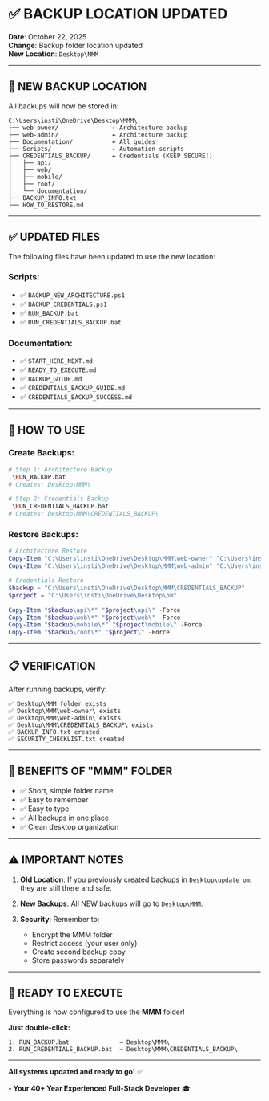 # ✅ BACKUP LOCATION UPDATED

**Date**: October 22, 2025  
**Change**: Backup folder location updated  
**New Location**: `Desktop\MMM`

---

## 📂 **NEW BACKUP LOCATION**

All backups will now be stored in:

```
C:\Users\insti\OneDrive\Desktop\MMM\
├── web-owner/               ← Architecture backup
├── web-admin/               ← Architecture backup
├── Documentation/           ← All guides
├── Scripts/                 ← Automation scripts
├── CREDENTIALS_BACKUP/      ← Credentials (KEEP SECURE!)
│   ├── api/
│   ├── web/
│   ├── mobile/
│   ├── root/
│   └── documentation/
├── BACKUP_INFO.txt
└── HOW_TO_RESTORE.md
```

---

## ✅ **UPDATED FILES**

The following files have been updated to use the new location:

### **Scripts:**
- ✅ `BACKUP_NEW_ARCHITECTURE.ps1`
- ✅ `BACKUP_CREDENTIALS.ps1`
- ✅ `RUN_BACKUP.bat`
- ✅ `RUN_CREDENTIALS_BACKUP.bat`

### **Documentation:**
- ✅ `START_HERE_NEXT.md`
- ✅ `READY_TO_EXECUTE.md`
- ✅ `BACKUP_GUIDE.md`
- ✅ `CREDENTIALS_BACKUP_GUIDE.md`
- ✅ `CREDENTIALS_BACKUP_SUCCESS.md`

---

## 🚀 **HOW TO USE**

### **Create Backups:**

```bash
# Step 1: Architecture Backup
.\RUN_BACKUP.bat
# Creates: Desktop\MMM\

# Step 2: Credentials Backup
.\RUN_CREDENTIALS_BACKUP.bat
# Creates: Desktop\MMM\CREDENTIALS_BACKUP\
```

### **Restore Backups:**

```powershell
# Architecture Restore
Copy-Item "C:\Users\insti\OneDrive\Desktop\MMM\web-owner" "C:\Users\insti\OneDrive\Desktop\om\" -Recurse -Force
Copy-Item "C:\Users\insti\OneDrive\Desktop\MMM\web-admin" "C:\Users\insti\OneDrive\Desktop\om\" -Recurse -Force

# Credentials Restore
$backup = "C:\Users\insti\OneDrive\Desktop\MMM\CREDENTIALS_BACKUP"
$project = "C:\Users\insti\OneDrive\Desktop\om"

Copy-Item "$backup\api\*" "$project\api\" -Force
Copy-Item "$backup\web\*" "$project\web\" -Force
Copy-Item "$backup\mobile\*" "$project\mobile\" -Force
Copy-Item "$backup\root\*" "$project\" -Force
```

---

## 📋 **VERIFICATION**

After running backups, verify:

```
✅ Desktop\MMM folder exists
✅ Desktop\MMM\web-owner\ exists
✅ Desktop\MMM\web-admin\ exists
✅ Desktop\MMM\CREDENTIALS_BACKUP\ exists
✅ BACKUP_INFO.txt created
✅ SECURITY_CHECKLIST.txt created
```

---

## 🎯 **BENEFITS OF "MMM" FOLDER**

- ✅ Short, simple folder name
- ✅ Easy to remember
- ✅ Easy to type
- ✅ All backups in one place
- ✅ Clean desktop organization

---

## ⚠️ **IMPORTANT NOTES**

1. **Old Location**: If you previously created backups in `Desktop\update om`, they are still there and safe.

2. **New Backups**: All NEW backups will go to `Desktop\MMM`.

3. **Security**: Remember to:
   - Encrypt the MMM folder
   - Restrict access (your user only)
   - Create second backup copy
   - Store passwords separately

---

## 🚀 **READY TO EXECUTE**

Everything is now configured to use the **MMM** folder!

**Just double-click:**
```
1. RUN_BACKUP.bat              → Desktop\MMM\
2. RUN_CREDENTIALS_BACKUP.bat  → Desktop\MMM\CREDENTIALS_BACKUP\
```

---

**All systems updated and ready to go!** ✅

**- Your 40+ Year Experienced Full-Stack Developer** 🎓







